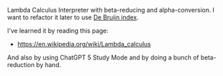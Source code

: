 Lambda Calculus Interpreter with beta-reducing and alpha-conversion. I want to refactor it later to use [De Bruijn index](https://en.wikipedia.org/wiki/De_Bruijn_index). 

I've learned it by reading this page:
- https://en.wikipedia.org/wiki/Lambda_calculus

And also by using ChatGPT 5 Study Mode and by doing a bunch of beta-reduction by hand.